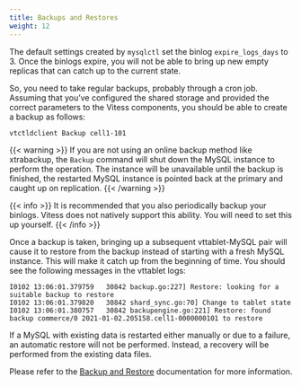 ```yaml
---
title: Backups and Restores
weight: 12
---
```


The default settings created by `mysqlctl` set the binlog `expire_logs_days` to 3. Once the binlogs expire, you will not be able to bring up new empty replicas that can catch up to the current state.

So, you need to take regular backups, probably through a cron job. Assuming that you’ve configured the shared storage and provided the correct parameters to the Vitess components, you should be able to create a backup as follows:

```text
vtctldclient Backup cell1-101
```

{{< warning >}}
If you are not using an online backup method like xtrabackup, the `Backup` command will shut down the MySQL instance to perform the operation. The instance will be unavailable until the backup is finished, the restarted MySQL instance is pointed back at the primary and caught up on replication.
{{< /warning >}}

{{< info >}}
It is recommended that you also periodically backup your binlogs. Vitess does not natively support this ability. You will need to set this up yourself.
{{< /info >}}

Once a backup is taken, bringing up a subsequent vttablet-MySQL pair will cause it to restore from the backup instead of starting with a fresh MySQL instance. This will make it catch up from the beginning of time. You should see the following messages in the vttablet logs:

```text
I0102 13:06:01.379759   30842 backup.go:227] Restore: looking for a suitable backup to restore
I0102 13:06:01.379820   30842 shard_sync.go:70] Change to tablet state
I0102 13:06:01.380757   30842 backupengine.go:221] Restore: found backup commerce/0 2021-01-02.205158.cell1-0000000101 to restore
```

If a MySQL with existing data is restarted either manually or due to a failure, an automatic restore will not be performed. Instead, a recovery will be performed from the existing data files.

Please refer to the [Backup and Restore](../../operating-vitess/backup-and-restore) documentation for more information.
